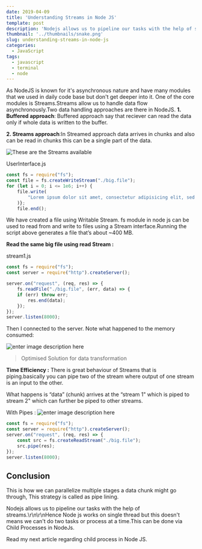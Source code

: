 ```yaml
---
date: 2019-04-09
title: 'Understanding Streams in Node JS'
template: post
description: 'Nodejs allows us to pipeline our tasks with the help of streams.Hence Node js works on single thread but this doesn't means we can't do two tasks or process at a time.This can be done via Child Processes in NodeJs.'
thumbnail: '../thumbnails/snake.png'
slug: understanding-streams-in-node-js
categories:
  - JavaScript
tags:
  - javascript
  - terminal
  - node
---
```


As NodeJS is known for it\'s asynchronous nature and have many modules that we used in daily code base but don't get deeper into it.
One of the core modules is Streams.Streams allow us to handle data flow asynchronously.Two data handling approaches are there in NodeJS.
**1. Buffered approach**: Buffered approach say that reciever can read the data only if whole data is written to the buffer.
 
**2. Streams approach**:In Streamed approach data arrives in chunks and also can be read in chunks this can be a  single part of the data.

![These are the  Streams available](https://res.cloudinary.com/dwnvnfejf/image/upload/v1562829945/blog/stream-nodejs/stream-types-300x248.png)


<div class="filename">UserInterface.js</div>

```js
const fs = require("fs");
const file = fs.createWriteStream("./big.file");
for (let i = 0; i <= 1e6; i++) {
	file.write(
	    "Lorem ipsum dolor sit amet, consectetur adipisicing elit, sed do eiusmod tempor incididunt ut labore et dolore magna aliqua. Ut enim ad minim veniam, quis nostrud exercitation ullamco laboris nisi ut aliquip ex ea commodo consequat. Duis aute irure dolor in reprehenderit in voluptate velit esse cillum dolore eu fugiat nulla pariatur. Excepteur sint occaecat cupidatat non proident, sunt in culpa qui officia deserunt mollit anim id est laborum.\n"
	)};
	file.end();
```

We have created a file using Writable Stream. fs module in node js can be used to read from and write to files using a Stream interface.Running the script above generates a file that’s about ~400 MB.

**Read the same big file using read Stream :**

<div class="filename">stream1.js</div>

```js
const fs = require("fs");
const server = require("http").createServer();

server.on("request", (req, res) => {
	fs.readFile("./big.file", (err, data) => {
	if (err) throw err;
		res.end(data);
	});
});
server.listen(8000);
```
Then I connected to the server. Note what happened to the memory consumed:

![enter image description here](https://res.cloudinary.com/dwnvnfejf/image/upload/v1562836283/blog/stream-nodejs/pic3-455x174.png)

> Optimised Solution for data transformation

**Time Efficiency :** There is great behaviour of Streams that is piping.basically you can pipe two of the stream where output of one stream is an input to the other.

What happens is “data” (chunk) arrives at the “stream 1" which is piped to stream 2" which can further be piped to other streams.

With Pipes : 
![enter image description here](https://res.cloudinary.com/dwnvnfejf/image/upload/v1562836462/blog/stream-nodejs/pic4-1024x409.png)

```js
const fs = require("fs");
const server = require("http").createServer();
server.on("request", (req, res) => {
	const src = fs.createReadStream("./big.file");
	src.pipe(res);
});
server.listen(8000);
```

## Conclusion

This is how we can parallelize multiple stages a data chunk might go through,  This strategy is called as pipe lining.

Nodejs allows us to pipeline our tasks with the help of streams.\r\n\r\nHence Node js works on single thread but this doesn\'t means we can\'t do two tasks or process at a time.This can be done via Child Processes in NodeJs.

Read my next article regarding child process in Node JS.